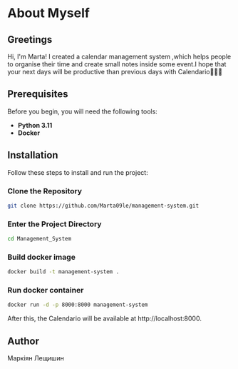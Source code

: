 # About Myself

## Greetings

Hi, I'm Marta! I created a calendar management system ,which helps people to organise their time 
and create small notes inside some event.I hope that your next days will be 
productive than previous days with Calendario🥰🥰🥰

## Prerequisites

Before you begin, you will need the following tools:

- **Python 3.11**
- **Docker**

## Installation

Follow these steps to install and run the project:

### Clone the Repository

```bash
git clone https://github.com/Marta09le/management-system.git
```

### Enter the Project Directory
```bash
cd Management_System
```

### Build docker image
```bash
docker build -t management-system .
```

### Run docker container
```bash
docker run -d -p 8000:8000 management-system
```
After this, the Calendario will be available at http://localhost:8000.

## Author
Маркіян Лещишин



